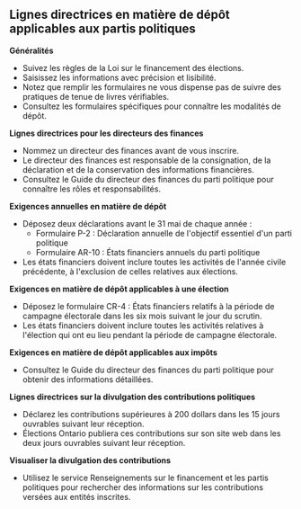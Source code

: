 ﻿## Lignes directrices en matière de dépôt applicables aux partis politiques

**Généralités**

* Suivez les règles de la Loi sur le financement des élections.
* Saisissez les informations avec précision et lisibilité.
* Notez que remplir les formulaires ne vous dispense pas de suivre des pratiques de tenue de livres vérifiables.
* Consultez les formulaires spécifiques pour connaître les modalités de dépôt.

**Lignes directrices pour les directeurs des finances**

* Nommez un directeur des finances avant de vous inscrire.
* Le directeur des finances est responsable de la consignation, de la déclaration et de la conservation des informations financières.
* Consultez le Guide du directeur des finances du parti politique pour connaître les rôles et responsabilités.

**Exigences annuelles en matière de dépôt**

* Déposez deux déclarations avant le 31 mai de chaque année :
    * Formulaire P-2 : Déclaration annuelle de l'objectif essentiel d'un parti politique
    * Formulaire AR-10 : États financiers annuels du parti politique
* Les états financiers doivent inclure toutes les activités de l'année civile précédente, à l'exclusion de celles relatives aux élections.

**Exigences en matière de dépôt applicables à une élection**

* Déposez le formulaire CR-4 : États financiers relatifs à la période de campagne électorale dans les six mois suivant le jour du scrutin.
* Les états financiers doivent inclure toutes les activités relatives à l'élection qui ont eu lieu pendant la période de campagne électorale.

**Exigences en matière de dépôt applicables aux impôts**

* Consultez le Guide du directeur des finances du parti politique pour obtenir des informations détaillées.

**Lignes directrices sur la divulgation des contributions politiques**

* Déclarez les contributions supérieures à 200 dollars dans les 15 jours ouvrables suivant leur réception.
* Élections Ontario publiera ces contributions sur son site web dans les deux jours ouvrables suivant leur réception.

**Visualiser la divulgation des contributions**

* Utilisez le service Renseignements sur le financement et les partis politiques pour rechercher des informations sur les contributions versées aux entités inscrites.

